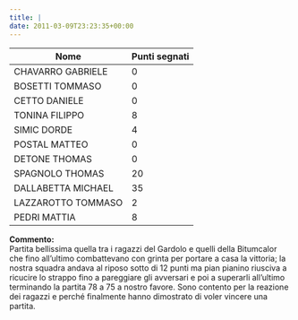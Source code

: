 ```yaml
---
title: |
date: 2011-03-09T23:23:35+00:00
---
```

| **Nome** | **Punti segnati** |
| -------- | ----------------- |
| CHAVARRO GABRIELE | 0 |
| BOSETTI TOMMASO | 0 |
| CETTO DANIELE | 0 |
| TONINA FILIPPO | 8 |
| SIMIC DORDE | 4 |
| POSTAL MATTEO | 0 |
| DETONE THOMAS | 0 |
| SPAGNOLO THOMAS | 20 |
| DALLABETTA MICHAEL | 35 |
| LAZZAROTTO TOMMASO | 2 |
| PEDRI MATTIA | 8 |

**Commento:**  
Partita bellissima quella tra i ragazzi del Gardolo e quelli della Bitumcalor che fino all’ultimo combattevano con grinta per portare a casa la vittoria; la nostra squadra andava al riposo sotto di 12 punti ma pian pianino riusciva a ricucire lo strappo fino a pareggiare gli avversari e poi a superarli all’ultimo terminando la partita 78 a 75 a nostro favore. Sono contento per la reazione dei ragazzi e perché finalmente hanno dimostrato di voler vincere una partita.